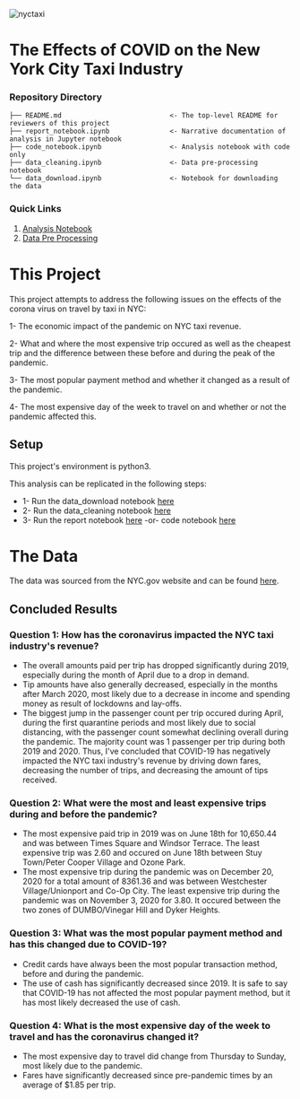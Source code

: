 ![nyctaxi](https://user-images.githubusercontent.com/71333855/146815346-8096cfaf-a4bb-482f-ba34-f49b33d72aaa.jpeg)

# The Effects of COVID on the New York City Taxi Industry

### Repository Directory

```
├── README.md                           <- The top-level README for reviewers of this project
├── report_notebook.ipynb               <- Narrative documentation of analysis in Jupyter notebook
├── code_notebook.ipynb                 <- Analysis notebook with code only
├── data_cleaning.ipynb                 <- Data pre-processing notebook
└── data_download.ipynb                 <- Notebook for downloading the data
```

### Quick Links
1. [Analysis Notebook](/report_notebook.ipynb/)
2. [Data Pre Processing](/data_cleaning.ipynb/)

# This Project

This project attempts to address the following issues on the effects of the corona virus on travel by taxi in NYC:

1- The economic impact of the pandemic on NYC taxi revenue.

2- What and where the most expensive trip occured as well as the cheapest trip and the difference between these before and during the peak of the pandemic.

3- The most popular payment method and whether it changed as a result of the pandemic.

4- The most expensive day of the week to travel on and whether or not the pandemic affected this.
## Setup

This project's environment is python3.

This analysis can be replicated in the following steps:

* 1- Run the data_download notebook [here](/data_download.ipynb/)
* 2- Run the data_cleaning notebook [here](/data_cleaning.ipynb/)
* 3- Run the report notebook [here](/report_notebook.ipynb/) -or- code notebook [here](/code_notebook.ipynb/)

# The Data
The data was sourced from the NYC.gov website and can be found [here](https://www1.nyc.gov/site/tlc/about/tlc-trip-record-data.page).

## Concluded Results

### Question 1: How has the coronavirus impacted the NYC taxi industry's revenue?
* The overall amounts paid per trip has dropped significantly during 2019, especially during the month of April due to a drop in demand.
* Tip amounts have also generally decreased, especially in the months after March 2020, most likely due to a decrease in income and spending money as result of lockdowns and lay-offs.
* The biggest jump in the passenger count per trip occured during April, during the first quarantine periods and most likely due to social distancing, with the passenger count somewhat declining overall during the pandemic. The majority count was 1 passenger per trip during both 2019 and 2020.
Thus, I've concluded that COVID-19 has negatively impacted the NYC taxi industry's revenue by driving down fares, decreasing the number of trips, and decreasing the amount of tips received.

### Question 2: What were the most and least expensive trips during and before the pandemic?
* The most expensive paid trip in 2019 was on June 18th for 10,650.44 and was between Times Square and Windsor Terrace. The least expensive trip was 2.60 and occured on June 18th between Stuy Town/Peter Cooper Village and Ozone Park.
* The most expensive trip during the pandemic was on December 20, 2020 for a total amount of 8361.36 and was between Westchester Village/Unionport and Co-Op City. The least expensive trip during the pandemic was on November 3, 2020 for 3.80. It occured between the two zones of DUMBO/Vinegar Hill and Dyker Heights.

### Question 3: What was the most popular payment method and has this changed due to COVID-19?
* Credit cards have always been the most popular transaction method, before and during the pandemic.
* The use of cash has significantly decreased since 2019. It is safe to say that COVID-19 has not affected the most popular payment method, but it has most likely decreased the use of cash.

### Question 4: What is the most expensive day of the week to travel and has the coronavirus changed it?
* The most expensive day to travel did change from Thursday to Sunday, most likely due to the pandemic.
* Fares have significantly decreased since pre-pandemic times by an average of $1.85 per trip.

